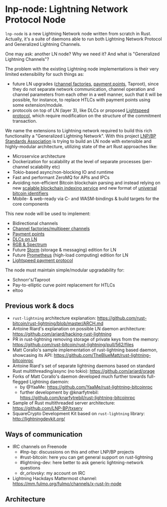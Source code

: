 # lnp-node: Lightning Network Protocol Node

`lnp-node` is a new Lightning Network node written from scratch in Rust. 
Actually, it's a suite of daemons able to run both Lightning Network Protocol 
and Generalized Lightning Channels.

One may ask: another LN node? Why we need it? And what is "Generalized Lightning
Channels"?

The problem with the existing Lightning node implementations is their very 
limited extensibility for such things as:

* future LN upgrades ([channel factories](https://tik-old.ee.ethz.ch/file//a20a865ce40d40c8f942cf206a7cba96/Scalable_Funding_Of_Blockchain_Micropayment_Networks%20(1).pdf), 
  [payment points](https://suredbits.com/payment-points-part-1/), Taproot),
  since they do not separate network communication, channel operation and 
  channel parameters from each other in a well manner, such that it will be 
  possible, for instance, to replace HTLCs with payment points using some 
  extension/module.
* protocols on top of LN (layer 3), like DLCs or proposed 
  [Lightspeed protocol](https://github.com/LNP-BP/lnpbps/issues/24), which 
  require modification on the structure of the commitment transaction.

We name the extensions to Lightning network required to build this rich 
functionality a "Generalized Lightning Network". With this project 
[LNP/BP Standards Association](https://github.com/LNP-BP) is trying to build an 
LN node with extensible and highly-modular architecture, utilizing state of the 
art Rust approaches like:
* Microservice architecture
* Dockerization for scalability at the level of separate processes (per-channel 
  scalability etc)
* Tokio-based async/non-blocking IO and rumtime
* Fast and performant ZeroMQ for APIs and IPCs
* Avoiding non-efficient Bitcoin blockchain parsing and instead relying on new 
  [scalable blockchain indexing service](https://github.com/LNP-BP/txserv) and 
  new format of [universal bitcoin identifiers](https://github.com/LNP-BP/lnpbps/blob/master/lnpbp-0005.md)
* Mobile- & web-ready via C- and WASM-bindings & build targets for the core 
  components

This new node will be used to implement:

* Bidirectional channels
* [Channel factories/multipeer channels](https://tik-old.ee.ethz.ch/file//a20a865ce40d40c8f942cf206a7cba96/Scalable_Funding_Of_Blockchain_Micropayment_Networks%20(1).pdf)
* [Payment points](https://suredbits.com/payment-points-part-1/)
* [DLCs on LN](https://hackmd.io/@lpQxZaCeTG6OJZI3awxQPQ/LN-DLC)
* [RGB & Spectrum](https://github.com/rgb-org/spec)
* Future [Storm](https://github.com/storm-org/storm-spec) (storage & messaging) 
  edition for LN
* Future [Prometheus](https://github.com/pandoracore/prometheus-spec/blob/master/prometheus.pdf) 
  (high-load computing) edition for LN
* [Lightspeed payment protocol](https://github.com/LNP-BP/lnpbps/issues/24)

The node must maintain simple/modular upgradability for:

* Schnorr's/Taproot
* Pay-to-elliptic curve point replacement for HTLCs
* eltoo


## Previous work & docs

* `rust-lightning` architecture explanation: 
  <https://github.com/rust-bitcoin/rust-lightning/blob/master/ARCH.md>
* Antoine Riard's explanation on possible LN daemon architecture: 
  <https://github.com/ariard/hacking-rust-lightning>
* PR in rust-lightning removing storage of private keys from the memory: 
  <https://github.com/rust-bitcoin/rust-lightning/pull/562/files>
* Matt Corallo's sample implementation of rust-lightning based daemon, 
  showcasing its API: <https://github.com/TheBlueMatt/rust-lightning-bitcoinrpc>
* Antoine Riard's set of separate lightning daemons based on standard Rust 
  multithreading/async (no tokio): <https://github.com/ariard/orage>
* Forks of Matt Corallo's daemon developed much further towards full-flegged 
  Lightning daemoin:
    * by @YaaMe: <https://github.com/YaaMe/rust-lightning-bitcoinrpc>
    * further development by @knarfytrebil: 
      <https://github.com/knarfytrebil/rust-lightning-bitcoinrpc>
* Sample of Rust multithreaded server architecture: 
  <https://github.com/LNP-BP/txserv>
* SquareCrypto Development Kit based on `rust-lightning` library: 
  <http://lightningdevkit.org/>


## Ways of communication

* IRC channels on Freenode
    * \#lnp-bp: discussions on this and other LNP/BP projects
    * \#rust-bitcoin: here you can get general support on rust-lightning
    * \#lightning-dev: here better to ask generic lightning-network questions
    * dr_orlovsky: my account on IRC
* Lightning Hackdays Mattermost channel:
  <https://mm.fulmo.org/fulmo/channels/x-rust-ln-node>

## Architecture
